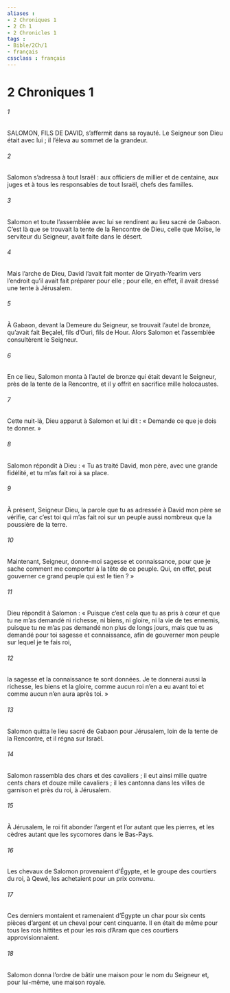 ```yaml
---
aliases : 
- 2 Chroniques 1
- 2 Ch 1
- 2 Chronicles 1
tags : 
- Bible/2Ch/1
- français
cssclass : français
---
```


# 2 Chroniques 1

###### 1
SALOMON, FILS DE DAVID, s’affermit dans sa royauté. Le Seigneur son Dieu était avec lui ; il l’éleva au sommet de la grandeur.
###### 2
Salomon s’adressa à tout Israël : aux officiers de millier et de centaine, aux juges et à tous les responsables de tout Israël, chefs des familles.
###### 3
Salomon et toute l’assemblée avec lui se rendirent au lieu sacré de Gabaon. C’est là que se trouvait la tente de la Rencontre de Dieu, celle que Moïse, le serviteur du Seigneur, avait faite dans le désert.
###### 4
Mais l’arche de Dieu, David l’avait fait monter de Qiryath-Yearim vers l’endroit qu’il avait fait préparer pour elle ; pour elle, en effet, il avait dressé une tente à Jérusalem.
###### 5
À Gabaon, devant la Demeure du Seigneur, se trouvait l’autel de bronze, qu’avait fait Beçalel, fils d’Ouri, fils de Hour. Alors Salomon et l’assemblée consultèrent le Seigneur.
###### 6
En ce lieu, Salomon monta à l’autel de bronze qui était devant le Seigneur, près de la tente de la Rencontre, et il y offrit en sacrifice mille holocaustes.
###### 7
Cette nuit-là, Dieu apparut à Salomon et lui dit : « Demande ce que je dois te donner. »
###### 8
Salomon répondit à Dieu : « Tu as traité David, mon père, avec une grande fidélité, et tu m’as fait roi à sa place.
###### 9
À présent, Seigneur Dieu, la parole que tu as adressée à David mon père se vérifie, car c’est toi qui m’as fait roi sur un peuple aussi nombreux que la poussière de la terre.
###### 10
Maintenant, Seigneur, donne-moi sagesse et connaissance, pour que je sache comment me comporter à la tête de ce peuple. Qui, en effet, peut gouverner ce grand peuple qui est le tien ? »
###### 11
Dieu répondit à Salomon : « Puisque c’est cela que tu as pris à cœur et que tu ne m’as demandé ni richesse, ni biens, ni gloire, ni la vie de tes ennemis, puisque tu ne m’as pas demandé non plus de longs jours, mais que tu as demandé pour toi sagesse et connaissance, afin de gouverner mon peuple sur lequel je te fais roi,
###### 12
la sagesse et la connaissance te sont données. Je te donnerai aussi la richesse, les biens et la gloire, comme aucun roi n’en a eu avant toi et comme aucun n’en aura après toi. »
###### 13
Salomon quitta le lieu sacré de Gabaon pour Jérusalem, loin de la tente de la Rencontre, et il régna sur Israël.
###### 14
Salomon rassembla des chars et des cavaliers ; il eut ainsi mille quatre cents chars et douze mille cavaliers ; il les cantonna dans les villes de garnison et près du roi, à Jérusalem.
###### 15
À Jérusalem, le roi fit abonder l’argent et l’or autant que les pierres, et les cèdres autant que les sycomores dans le Bas-Pays.
###### 16
Les chevaux de Salomon provenaient d’Égypte, et le groupe des courtiers du roi, à Qewé, les achetaient pour un prix convenu.
###### 17
Ces derniers montaient et ramenaient d’Égypte un char pour six cents pièces d’argent et un cheval pour cent cinquante. Il en était de même pour tous les rois hittites et pour les rois d’Aram que ces courtiers approvisionnaient.
###### 18
Salomon donna l’ordre de bâtir une maison pour le nom du Seigneur et, pour lui-même, une maison royale.
